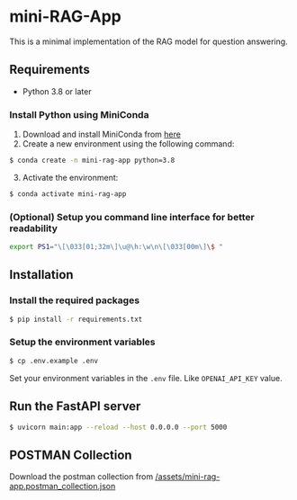 # mini-RAG-App

This is a minimal implementation of the RAG model for question answering.

## Requirements

- Python 3.8 or later

### Install Python using MiniConda

1. Download and install MiniConda from [here](https://docs.anaconda.com/free/miniconda/#quick-command-line-install)
2. Create a new environment using the following command:

```bash
$ conda create -n mini-rag-app python=3.8
```

3. Activate the environment:

```bash
$ conda activate mini-rag-app
```

### (Optional) Setup you command line interface for better readability

```bash
export PS1="\[\033[01;32m\]\u@\h:\w\n\[\033[00m\]\$ "
```

## Installation

### Install the required packages

```bash
$ pip install -r requirements.txt
```

### Setup the environment variables

```bash
$ cp .env.example .env
```

Set your environment variables in the `.env` file. Like `OPENAI_API_KEY` value.

## Run the FastAPI server

```bash
$ uvicorn main:app --reload --host 0.0.0.0 --port 5000
```

## POSTMAN Collection

Download the postman collection from [/assets/mini-rag-app.postman_collection.json](/assets/mini-rag-app.postman_collection.json)
